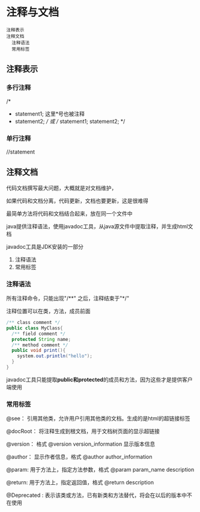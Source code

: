 # 注释与文档

    注释表示
    注释文档
      注释语法
      常用标签

## 注释表示

### 多行注释

/*
*  statement1; 这里*号也被注释
*  statement2;
*/
或
/* statement1;
statement2; */


### 单行注释

//statement


## 注释文档

代码文档撰写最大问题，大概就是对文档维护，

如果代码和文档分离，代码更新，文档也要更新，这是很难得

最简单方法将代码和文档结合起来，放在同一个文件中

java提供注释语法，使用javadoc工具，从java源文件中提取注释，并生成html文档

javadoc工具是JDK安装的一部分

1. 注释语法
2. 常用标签

### 注释语法

所有注释命令，只能出现"/**" 之后，注释结束于"*/"

注释位置可以在类，方法，成员前面

```java
/** class comment */
public class MyClass{
  /** field comment */
  protected String name;
  /** method comment */
  public void print(){
    system.out.println("hello");
  }
}
```

javadoc工具只能提取**public和protected**的成员和方法，因为这些才是提供客户端使用

### 常用标签

@see： 引用其他类，允许用户引用其他类的文档。生成的是html的超链接标签

@docRoot： 将注释生成到根文档，用于文档树页面的显示超链接

@version： 格式 @version version_information 显示版本信息

@author： 显示作者信息，格式 @author author_information

@param: 用于方法上，指定方法参数，格式 @param param_name description

@return: 用于方法上，指定返回值，格式 @return  description

@Deprecated : 表示该类或方法，已有新类和方法替代，将会在以后的版本中不在使用
